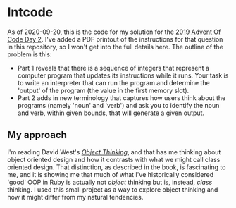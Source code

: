 # Intcode

As of 2020-09-20, this is the code for my solution for the [2019 Advent Of Code Day 2](https://adventofcode.com/2019/day/2). I've added a PDF printout of the instructions for that question in this repository, so I won't get into the full details here. The outline of the problem is this:

* Part 1 reveals that there is a sequence of integers that represent a computer program that updates its instructions while it runs. Your task is to write an interpreter that can run the program and determine the 'output' of the program (the value in the first memory slot).
* Part 2 adds in new terminology that captures how users think about the programs (namely 'noun' and 'verb') and ask you to identify the noun and verb, within given bounds, that will generate a given output.

## My approach

I'm reading David West's [_Object Thinking_](https://www.goodreads.com/book/show/43940.Object_Thinking), and that has me thinking about object oriented design and how it contrasts with what we might call class oriented design. That distinction, as described in the book, is fascinating to me, and it is showing me that much of what I've historically considered 'good' OOP in Ruby is actually not *object* thinking but is, instead, *class* thinking. I used this small project as a way to explore object thinking and how it might differ from my natural tendencies.
